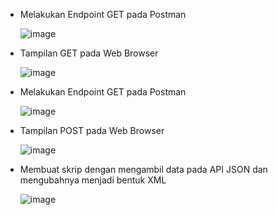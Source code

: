 - Melakukan Endpoint GET pada Postman
  
  ![image](https://github.com/user-attachments/assets/58224b14-22c6-4d70-afc5-5c8661d271b7)

- Tampilan GET pada Web Browser
  
  ![image](https://github.com/user-attachments/assets/aa5db833-bfc7-48b4-9f1d-db53c9ba5a25)

- Melakukan Endpoint GET pada Postman
  
  ![image](https://github.com/user-attachments/assets/14dc8b82-4099-42fd-b74d-a1176ef6b83d)

- Tampilan POST pada Web Browser
  
  ![image](https://github.com/user-attachments/assets/ad57b597-8527-421a-a9b1-b5b8e0086380)

- Membuat skrip dengan mengambil data pada API JSON dan mengubahnya menjadi bentuk XML
  
  ![image](https://github.com/user-attachments/assets/85198d49-7f1e-4816-800e-171ae4e002fd)

